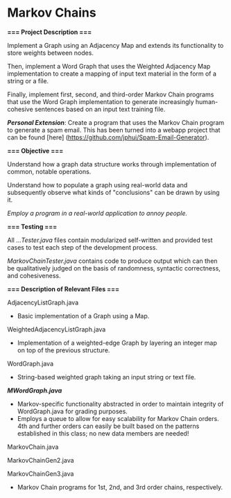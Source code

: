 # Markov Chains

**=== Project Description ===**

Implement a Graph using an Adjacency Map and extends its functionality to store weights between nodes.

Then, implement a Word Graph that uses the Weighted Adjacency Map implementation to create a mapping of input text material in the form of a string or a file.

Finally, implement first, second, and third-order Markov Chain programs that use the Word Graph implementation to generate increasingly human-cohesive sentences based on an input text training file.

***Personal Extension***: Create a program that uses the Markov Chain program to generate a spam email. This has been turned into a webapp project that can be found [here] (https://github.com/jphui/Spam-Email-Generator).

**=== Objective ===**

Understand how a graph data structure works through implementation of common, notable operations.

Understand how to populate a graph using real-world data and subsequently observe what kinds of "conclusions" can be drawn by using it.

*Employ a program in a real-world application to annoy people.*

**=== Testing ===**

All *...Tester.java* files contain modularized self-written and provided test cases to test each step of the development process.

*MarkovChainTester.java* contains code to produce output which can then be qualitatively judged on the basis of randomness, syntactic correctness, and cohesiveness.

**=== Description of Relevant Files ===**

AdjacencyListGraph.java

- Basic implementation of a Graph using a Map.

WeightedAdjacencyListGraph.java

- Implementation of a weighted-edge Graph by layering an integer map on top of the previous structure.

WordGraph.java

- String-based weighted graph taking an input string or text file.

***MWordGraph.java***

- Markov-specific functionality abstracted in order to maintain integrity of WordGraph.java for grading purposes.
- Employs a queue to allow for easy scalability for Markov Chain orders. 4th and further orders can easily be built based on the patterns established in this class; no new data members are needed!

MarkovChain.java

MarkovChainGen2.java

MarkovChainGen3.java

- Markov Chain programs for 1st, 2nd, and 3rd order chains, respectively.
